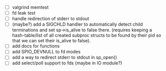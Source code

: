 - [ ] valgrind memtest
- [ ] fd leak test
- [ ] handle redirection of stderr to stdout
- [ ] (maybe?) add a SIGCHLD handler to automatically detect child terminations and set sp->is_alive to false there. (requires keeping a hash-table/list of all created subproc structs to be found by their pid so that we can set their is_alive to false).
- [ ] add docs for functions
- [ ] add SPIO_DEVNULL to fd modes
- [ ] add a way to redirect stderr to stdout in sp_open()
- [ ] add select/poll support to fds (maybe in IO module?)
